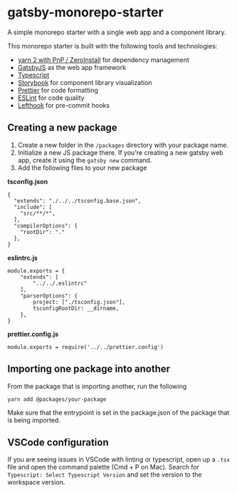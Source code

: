 # gatsby-monorepo-starter

A simple monorepo starter with a single web app and a component library. 

This monorepo starter is built with the following tools and technologies:
- [yarn 2 with PnP / ZeroInstall](https://yarnpkg.com/features/zero-installs) for dependency management
- [GatsbyJS](https://www.gatsbyjs.com/products/cloud/) as the web app framework
- [Typescript](https://www.typescriptlang.org/)
- [Storybook](https://storybook.js.org/) for component library visualization
- [Prettier](https://prettier.io/) for code formatting
- [ESLint](https://eslint.org/) for code quality
- [Lefthook](https://github.com/evilmartians/lefthook) for pre-commit hooks

## Creating a new package
1. Create a new folder in the `/packages` directory with your package name. 
2. Initialize a new JS package there. If you're creating a new gatsby web app, create it using the `gatsby new` command. 
3. Add the following files to your new package

**tsconfig.json**
```
{
  "extends": "./../../tsconfig.base.json",
  "include": [
    "src/**/*",
  ],
  "compilerOptions": {
    "rootDir": "."
  },
}
```

**eslintrc.js**
```
module.exports = {
    "extends": [
        "../../.eslintrc"
    ],
    "parserOptions": {
        project: ["./tsconfig.json"],
        tsconfigRootDir: __dirname,
    },
}
```
**prettier.config.js**
```
module.exports = require('../../prettier.config')
```

## Importing one package into another
From the package that is importing another, run the following
```
yarn add @packages/your-package
```

Make sure that the entrypoint is set in the package.json of the package that is being imported. 

## VSCode configuration
If you are seeing issues in VSCode with linting or typescript, open up a `.tsx` file and open the command palette (Cmd + P on Mac). Search for `Typescript: Select Typescript Version` and set the version to the workspace version.